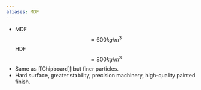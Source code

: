 ```yaml
---
aliases: MDF
---
```


 - MDF $$= 600kg/m^3$$
   HDF $$= 800kg/m^3$$
 - Same as [[Chipboard]] but finer particles.
 - Hard surface, greater stability, precision machinery, high-quality painted finish.